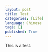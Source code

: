 ```yaml
---
layout: post
title: Test
categories: [Life]
language: Chinese
tags: []
published: True
---
```


This is a test.